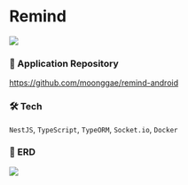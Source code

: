 # Remind
<img src="https://github.com/moonggae/remind-android/assets/74220198/c6f2b6ff-c576-4ebb-a546-b8d286c7a6de">

### 🔗 Application Repository
https://github.com/moonggae/remind-android

### 🛠️ Tech
`NestJS`, `TypeScript`, `TypeORM`, `Socket.io`, `Docker`

### 💾 ERD
<img src="https://github.com/moonggae/remind-backend/assets/74220198/2b694dae-713a-41f6-8589-461a464011f0">